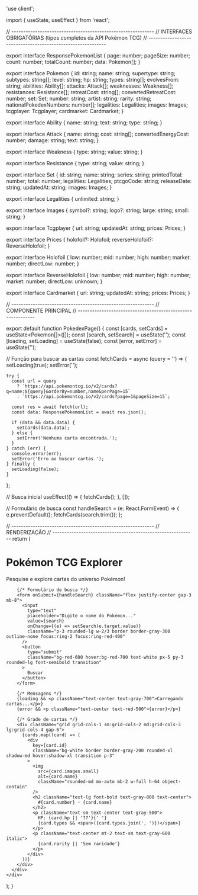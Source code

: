 
'use client';

import { useState, useEffect } from 'react';

// ------------------------------------------------------------
// INTERFACES OBRIGATÓRIAS (tipos completos da API Pokémon TCG)
// ------------------------------------------------------------

export interface ResponsePokemonList {
  page: number;
  pageSize: number;
  count: number;
  totalCount: number;
  data: Pokemon[];
}

export interface Pokemon {
  id: string;
  name: string;
  supertype: string;
  subtypes: string[];
  level: string;
  hp: string;
  types: string[];
  evolvesFrom: string;
  abilities: Ability[];
  attacks: Attack[];
  weaknesses: Weakness[];
  resistances: Resistance[];
  retreatCost: string[];
  convertedRetreatCost: number;
  set: Set;
  number: string;
  artist: string;
  rarity: string;
  nationalPokedexNumbers: number[];
  legalities: Legalities;
  images: Images;
  tcgplayer: Tcgplayer;
  cardmarket: Cardmarket;
}

export interface Ability {
  name: string;
  text: string;
  type: string;
}

export interface Attack {
  name: string;
  cost: string[];
  convertedEnergyCost: number;
  damage: string;
  text: string;
}

export interface Weakness {
  type: string;
  value: string;
}

export interface Resistance {
  type: string;
  value: string;
}

export interface Set {
  id: string;
  name: string;
  series: string;
  printedTotal: number;
  total: number;
  legalities: Legalities;
  ptcgoCode: string;
  releaseDate: string;
  updatedAt: string;
  images: Images;
}

export interface Legalities {
  unlimited: string;
}

export interface Images {
  symbol?: string;
  logo?: string;
  large: string;
  small: string;
}

export interface Tcgplayer {
  url: string;
  updatedAt: string;
  prices: Prices;
}

export interface Prices {
  holofoil?: Holofoil;
  reverseHolofoil?: ReverseHolofoil;
}

export interface Holofoil {
  low: number;
  mid: number;
  high: number;
  market: number;
  directLow: number;
}

export interface ReverseHolofoil {
  low: number;
  mid: number;
  high: number;
  market: number;
  directLow: unknown;
}

export interface Cardmarket {
  url: string;
  updatedAt: string;
  prices: Prices;
}

// ------------------------------------------------------------
// COMPONENTE PRINCIPAL
// ------------------------------------------------------------

export default function PokedexPage() {
  const [cards, setCards] = useState<Pokemon[]>([]);
  const [search, setSearch] = useState('');
  const [loading, setLoading] = useState(false);
  const [error, setError] = useState('');

  // Função para buscar as cartas
  const fetchCards = async (query = '') => {
    setLoading(true);
    setError('');

    try {
      const url = query
        ? `https://api.pokemontcg.io/v2/cards?q=name:${query}&orderBy=number,name&perPage=15`
        : `https://api.pokemontcg.io/v2/cards?page=1&pageSize=15`;

      const res = await fetch(url);
      const data: ResponsePokemonList = await res.json();

      if (data && data.data) {
        setCards(data.data);
      } else {
        setError('Nenhuma carta encontrada.');
      }
    } catch (err) {
      console.error(err);
      setError('Erro ao buscar cartas.');
    } finally {
      setLoading(false);
    }
  };

  // Busca inicial
  useEffect(() => {
    fetchCards();
  }, []);

  // Formulário de busca
  const handleSearch = (e: React.FormEvent) => {
    e.preventDefault();
    fetchCards(search.trim());
  };

  // ------------------------------------------------------------
  // RENDERIZAÇÃO
  // ------------------------------------------------------------
  return (
    <div className="min-h-screen flex flex-col items-center justify-start bg-gradient-to-b from-yellow-300 via-orange-400 to-red-500 text-gray-900 p-6">
      <div className="bg-white/90 backdrop-blur-md shadow-xl rounded-2xl p-8 w-full max-w-6xl">
        <h1 className="text-3xl font-bold text-center text-red-600 mb-2">
          Pokémon TCG Explorer
        </h1>
        <p className="text-center text-gray-600 mb-6">
          Pesquise e explore cartas do universo Pokémon!
        </p>

        {/* Formulário de busca */}
        <form onSubmit={handleSearch} className="flex justify-center gap-3 mb-8">
          <input
            type="text"
            placeholder="Digite o nome do Pokémon..."
            value={search}
            onChange={(e) => setSearch(e.target.value)}
            className="p-3 rounded-lg w-2/3 border border-gray-300 outline-none focus:ring-2 focus:ring-red-400"
          />
          <button
            type="submit"
            className="bg-red-600 hover:bg-red-700 text-white px-5 py-3 rounded-lg font-semibold transition"
          >
            Buscar
          </button>
        </form>

        {/* Mensagens */}
        {loading && <p className="text-center text-gray-700">Carregando cartas...</p>}
        {error && <p className="text-center text-red-500">{error}</p>}

        {/* Grade de cartas */}
        <div className="grid grid-cols-1 sm:grid-cols-2 md:grid-cols-3 lg:grid-cols-4 gap-6">
          {cards.map((card) => (
            <div
              key={card.id}
              className="bg-white border border-gray-200 rounded-xl shadow-md hover:shadow-xl transition p-3"
            >
              <img
                src={card.images.small}
                alt={card.name}
                className="rounded-md mx-auto mb-2 w-full h-64 object-contain"
              />
              <h2 className="text-lg font-bold text-gray-800 text-center">
                #{card.number} - {card.name}
              </h2>
              <p className="text-sm text-center text-gray-500">
                HP: {card.hp || '??'}{' '}
                {card.types && <span>({card.types.join(', ')})</span>}
              </p>
              <p className="text-center mt-2 text-sm text-gray-600 italic">
                {card.rarity || 'Sem raridade'}
              </p>
            </div>
          ))}
        </div>
      </div>
    </div>
  );
}